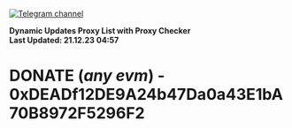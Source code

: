 [![Telegram channel](https://img.shields.io/endpoint?url=https://runkit.io/damiankrawczyk/telegram-badge/branches/master?url=https://t.me/n4z4v0d)](https://t.me/n4z4v0d) 

**Dynamic Updates Proxy List with Proxy Checker**  
**Last Updated: 21.12.23 04:57**

# DONATE (_any evm_) - 0xDEADf12DE9A24b47Da0a43E1bA70B8972F5296F2
